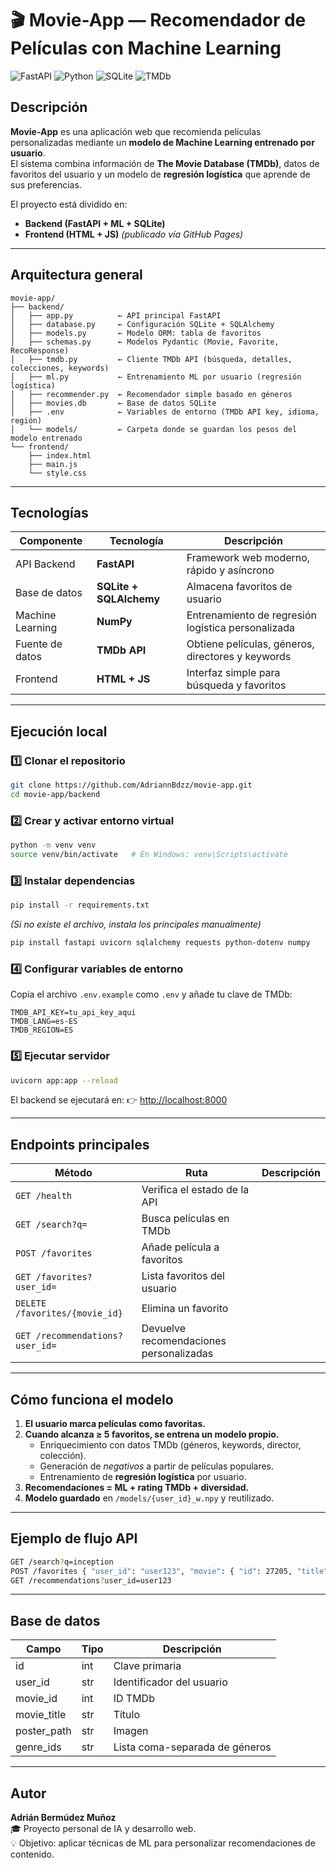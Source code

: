 
# 🎬 Movie-App — Recomendador de Películas con Machine Learning  

![FastAPI](https://img.shields.io/badge/FastAPI-009688?style=flat&logo=fastapi&logoColor=white)
![Python](https://img.shields.io/badge/Python-3.10+-blue?style=flat&logo=python)
![SQLite](https://img.shields.io/badge/SQLite-07405E?style=flat&logo=sqlite&logoColor=white)
![TMDb](https://img.shields.io/badge/TMDb-API-green?style=flat&logo=tmdb&logoColor=white)

##  Descripción  

**Movie-App** es una aplicación web que recomienda películas personalizadas mediante un **modelo de Machine Learning entrenado por usuario**.  
El sistema combina información de **The Movie Database (TMDb)**, datos de favoritos del usuario y un modelo de **regresión logística** que aprende de sus preferencias.  

El proyecto está dividido en:  
-  **Backend (FastAPI + ML + SQLite)**  
-  **Frontend (HTML + JS)** *(publicado vía GitHub Pages)*  

---

##  Arquitectura general  

```
movie-app/
├── backend/
│   ├── app.py          ← API principal FastAPI
│   ├── database.py     ← Configuración SQLite + SQLAlchemy
│   ├── models.py       ← Modelo ORM: tabla de favoritos
│   ├── schemas.py      ← Modelos Pydantic (Movie, Favorite, RecoResponse)
│   ├── tmdb.py         ← Cliente TMDb API (búsqueda, detalles, colecciones, keywords)
│   ├── ml.py           ← Entrenamiento ML por usuario (regresión logística)
│   ├── recommender.py  ← Recomendador simple basado en géneros
│   ├── movies.db       ← Base de datos SQLite
│   ├── .env            ← Variables de entorno (TMDb API key, idioma, región)
│   └── models/         ← Carpeta donde se guardan los pesos del modelo entrenado
└── frontend/
    ├── index.html
    ├── main.js
    └── style.css
```

---

##  Tecnologías  

| Componente | Tecnología | Descripción |
|-------------|-------------|-------------|
| API Backend | **FastAPI** | Framework web moderno, rápido y asíncrono |
| Base de datos | **SQLite + SQLAlchemy** | Almacena favoritos de usuario |
| Machine Learning | **NumPy** | Entrenamiento de regresión logística personalizada |
| Fuente de datos | **TMDb API** | Obtiene películas, géneros, directores y keywords |
| Frontend | **HTML + JS** | Interfaz simple para búsqueda y favoritos |

---

##  Ejecución local  

### 1️⃣ Clonar el repositorio
```bash
git clone https://github.com/AdriannBdzz/movie-app.git
cd movie-app/backend
```

### 2️⃣ Crear y activar entorno virtual
```bash
python -m venv venv
source venv/bin/activate   # En Windows: venv\Scripts\activate
```

### 3️⃣ Instalar dependencias
```bash
pip install -r requirements.txt
```

*(Si no existe el archivo, instala los principales manualmente)*  
```bash
pip install fastapi uvicorn sqlalchemy requests python-dotenv numpy
```

### 4️⃣ Configurar variables de entorno
Copia el archivo `.env.example` como `.env` y añade tu clave de TMDb:
```
TMDB_API_KEY=tu_api_key_aqui
TMDB_LANG=es-ES
TMDB_REGION=ES
```

### 5️⃣ Ejecutar servidor
```bash
uvicorn app:app --reload
```

El backend se ejecutará en:
👉 [http://localhost:8000](http://localhost:8000)

---

##  Endpoints principales  

| Método | Ruta | Descripción |
|--------|------|--------------|
| `GET /health` | Verifica el estado de la API |
| `GET /search?q=` | Busca películas en TMDb |
| `POST /favorites` | Añade película a favoritos |
| `GET /favorites?user_id=` | Lista favoritos del usuario |
| `DELETE /favorites/{movie_id}` | Elimina un favorito |
| `GET /recommendations?user_id=` | Devuelve recomendaciones personalizadas |

---

##  Cómo funciona el modelo  

1. **El usuario marca películas como favoritas.**  
2. **Cuando alcanza ≥ 5 favoritos, se entrena un modelo propio.**  
   - Enriquecimiento con datos TMDb (géneros, keywords, director, colección).  
   - Generación de *negativos* a partir de películas populares.  
   - Entrenamiento de **regresión logística** por usuario.  
3. **Recomendaciones = ML + rating TMDb + diversidad.**  
4. **Modelo guardado** en `/models/{user_id}_w.npy` y reutilizado.

---

##  Ejemplo de flujo API  

```bash
GET /search?q=inception
POST /favorites { "user_id": "user123", "movie": { "id": 27205, "title": "Inception" } }
GET /recommendations?user_id=user123
```

---

##  Base de datos  

| Campo | Tipo | Descripción |
|--------|------|-------------|
| id | int | Clave primaria |
| user_id | str | Identificador del usuario |
| movie_id | int | ID TMDb |
| movie_title | str | Título |
| poster_path | str | Imagen |
| genre_ids | str | Lista coma-separada de géneros |

---

##  Autor  

**Adrián Bermúdez Muñoz**  
🎓 Proyecto personal de IA y desarrollo web.  
💡 Objetivo: aplicar técnicas de ML para personalizar recomendaciones de contenido.
